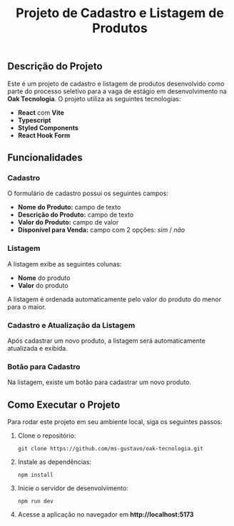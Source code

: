 <header>
  <h1>Projeto de Cadastro e Listagem de Produtos</h1>
</header>

<section>
  <h2>Descrição do Projeto</h2>
  <div class="content">
    <p>Este é um projeto de cadastro e listagem de produtos desenvolvido como parte do processo seletivo para a vaga de estágio em desenvolvimento na <strong>Oak Tecnologia</strong>. O projeto utiliza as seguintes tecnologias:</p>
    <ul>
      <li><strong>React</strong> com <strong>Vite</strong></li>
      <li><strong>Typescript</strong></li>
      <li><strong>Styled Components</strong></li>
      <li><strong>React Hook Form</strong></li>
    </ul>
  </div>
</section>

<section>
  <h2>Funcionalidades</h2>
  <div class="content">
    <h3>Cadastro</h3>
    <p>O formulário de cadastro possui os seguintes campos:</p>
    <ul>
      <li><strong>Nome do Produto:</strong> campo de texto</li>
      <li><strong>Descrição do Produto:</strong> campo de texto</li>
      <li><strong>Valor do Produto:</strong> campo de valor</li>
      <li><strong>Disponível para Venda:</strong> campo com 2 opções: <em>sim</em> / <em>não</em></li>
    </ul>

   <h3>Listagem</h3>
    <p>A listagem exibe as seguintes colunas:</p>
    <ul>
      <li><strong>Nome</strong> do produto</li>
      <li><strong>Valor</strong> do produto</li>
    </ul>
    <p>A listagem é ordenada automaticamente pelo valor do produto do menor para o maior.</p>

   <h3>Cadastro e Atualização da Listagem</h3>
    <p>Após cadastrar um novo produto, a listagem será automaticamente atualizada e exibida.</p>
    
   <h3>Botão para Cadastro</h3>
    <p>Na listagem, existe um botão para cadastrar um novo produto.</p>
  </div>
</section>

<section>
  <h2>Como Executar o Projeto</h2>
  <div class="content">
    <p>Para rodar este projeto em seu ambiente local, siga os seguintes passos:</p>
    <ol>
      <li>Clone o repositório:</li>
      <pre><code>git clone https://github.com/ms-gustavo/oak-tecnologia.git</code></pre>
      <li>Instale as dependências:</li>
      <pre><code>npm install</code></pre>
      <li>Inicie o servidor de desenvolvimento:</li>
      <pre><code>npm run dev</code></pre>
      <li>Acesse a aplicação no navegador em <strong>http://localhost:5173</strong></li>
    </ol>
  </div>
</section>
